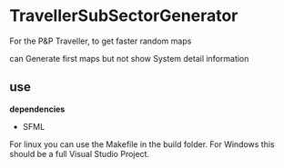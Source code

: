 # TravellerSubSectorGenerator
For the P&amp;P Traveller, to get faster random maps

can Generate first maps but not show System detail information

## use

**dependencies**

+ SFML

For linux you can use the Makefile in the build folder. For Windows this should be a full Visual Studio Project.
